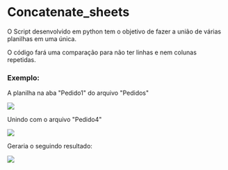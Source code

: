 # Concatenate_sheets

<p>O Script desenvolvido em python tem o objetivo de fazer a união de várias planilhas em uma única.
  
O código fará uma comparação para não ter linhas e nem colunas repetidas.</p>

<h3>Exemplo:</h3>
<p>A planilha na aba "Pedido1" do arquivo "Pedidos"</p>
<img src="https://github.com/GabrielGarcoaRodrigues/Concatenate_sheets/assets/60533817/71b83a5a-1dff-4889-a4e9-cf1cd884a1f1">

<p>Unindo com o arquivo "Pedido4"</p>
<img src="https://github.com/GabrielGarcoaRodrigues/Concatenate_sheets/assets/60533817/249cad10-60c9-4b48-b92c-d44492d287f7">

<p>Geraria o seguindo resultado:</p>
<img src="https://github.com/GabrielGarcoaRodrigues/Concatenate_sheets/assets/60533817/794d88f9-fb2e-40b1-8780-69d935ca964b">
